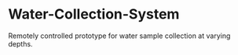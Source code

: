# Water-Collection-System
Remotely controlled prototype for water sample collection at varying depths.
